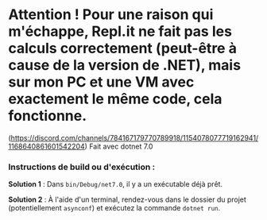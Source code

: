# Attention ! Pour une raison qui m'échappe, Repl.it ne fait pas les calculs correctement (peut-être à cause de la version de .NET), mais sur mon PC et une VM avec exactement le même code, cela fonctionne.
(https://discord.com/channels/784167179770789918/1154078077719162941/1168640861601542204)
Fait avec dotnet 7.0

### Instructions de build ou d'exécution :
**Solution 1** : Dans `bin/Debug/net7.0`, il y a un exécutable déjà prêt.

**Solution 2** : À l'aide d'un terminal, rendez-vous dans le dossier du projet (potentiellement `asynconf`) et exécutez la commande `dotnet run`.
